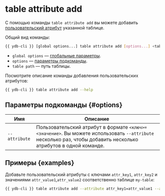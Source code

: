 # table attribute add

С помощью команды `table attribute add` вы можете добавить [пользовательский атрибут](../../concepts/datamodel/table.md#users-attr) указанной таблице.

Общий вид команды:

```bash
{{ ydb-cli }} [global options...] table attribute add [options...] <table path>
```

* `global options` — [глобальные параметры](commands/global-options.md).
* `options` — [параметры подкоманды](#options).
* `table path` — путь таблицы.

Посмотрите описание команды добавления пользовательских атрибутов:

```bash
{{ ydb-cli }} table attribute add --help
```

## Параметры подкоманды {#options}

| Имя | Описание |
| ---|--- |
| `--attribute` | Пользовательский атрибут в формате `<ключ>=<значение>`. Вы можете использовать `--attribute` несколько раз, чтобы добавить несколько атрибутов в одной команде. |

## Примеры {examples}

Добавьте пользовательский атрибуты с ключами `attr_key1`, `attr_key2` и значениями `attr_value1`,`attr_value2` соответственно таблице `my-table`:

```bash
{{ ydb-cli }} table attribute add --attribute attr_key1=attr_value1 --attribute attr_key2=attr_value2 my-table
```
